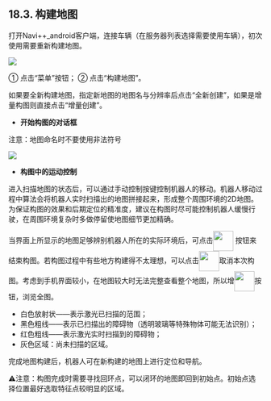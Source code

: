 ﻿## 18.3.	构建地图

打开Navi++_android客户端，连接车辆（在服务器列表选择需要使用车辆），初次使用需要重新构建地图。

<img src="https://imgconvert.csdnimg.cn/aHR0cHM6Ly9oYmltZy5odWFiYW5pbWcuY29tLzk1NDRjNTQ3Y2U2OGMzZTRkZjFhYjQ4NjUyZWNmYWI5NGEwMmMzMmVhYjFkLVVPZ2tWMV9mdzY1OA?x-oss-process=image/format,png" align=center />

①	点击“菜单”按钮；
②	点击“构建地图”。

如果要全新构建地图，指定新地图的地图名与分辨率后点击“全新创建”，如果是增量构图则直接点击“增量创建”。

* **开始构图的对话框**

注意：地图命名时不要使用非法符号

<img src="https://imgconvert.csdnimg.cn/aHR0cHM6Ly9oYmltZy5odWFiYW5pbWcuY29tLzUxNzg4YmQ0ODFiODA0MThkN2Y5NDBkMmQ0NDJiYzU0MmYyNTQ0OTg4MjkzLTc0dzRKWV9mdzY1OA?x-oss-process=image/format,png" align=center />

* **构图中的运动控制**

进入扫描地图的状态后，可以通过手动控制按键控制机器人的移动。机器人移动过程中算法会将机器人实时扫描出的地图拼接起来，形成整个周围环境的2D地图。为保证构图的效果和后期定位的精准度，建议在构图时尽可能控制机器人缓慢行驶，在周围环境复杂时多做停留使地图细节更加精确。

当界面上所显示的地图足够辨别机器人所在的实际环境后，可点击<img src="https://imgconvert.csdnimg.cn/aHR0cHM6Ly9oYmltZy5odWFiYW5pbWcuY29tL2YxYTFiYjhmMjNlNjliNmY3MGU5MDUzNzM5OWNjZjZiNmIxNTU2Nzg1ZGYtc3dTNHRRX2Z3NjU4?x-oss-process=image/format,png" width = "40" height = "40" align=center /> 按钮来结束构图。若构图过程中有些地方构建得不太理想，可以点击<img src="https://imgconvert.csdnimg.cn/aHR0cHM6Ly9oYmltZy5odWFiYW5pbWcuY29tL2NlZTk2NDM2YTAxNWRmNjc4NzYzMmI5YzkwNzQ5MjdlNDI0MGQ1ZDA1Y2UtRHZtdmwxX2Z3NjU4?x-oss-process=image/format,png" width = "40" height = "40" align=center />取消本次构图。考虑到手机界面较小，在地图较大时无法完整查看整个地图，所以增<img src="https://imgconvert.csdnimg.cn/aHR0cHM6Ly9oYmltZy5odWFiYW5pbWcuY29tL2FmY2FlNTBlZWMwYjVjZGE0YzFkYThhOWI4NjMwYmJmOTU2ZmJmZGI1NzMtcE4zZFJoX2Z3NjU4?x-oss-process=image/format,png" width = "40" height = "40" align=center />按钮，浏览全图。

* 白色放射状——表示激光已扫描的范围；
* 黑色粗线——表示已扫描出的障碍物（透明玻璃等特殊物体可能无法识别）；
* 红色粗线——表示激光实时扫描到的障碍物；
* 灰色区域：尚未扫描的区域。


完成地图构建后，机器人可在新构建的地图上进行定位和导航。

⚠注意：构图完成时需要寻找回环点，可以闭环的地图即回到初始点。初始点选择位置最好选取特征点较明显的区域。

